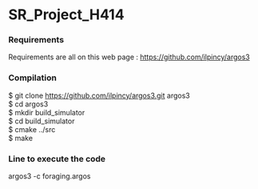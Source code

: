 # SR_Project_H414
### Requirements
Requirements are all on this web page : https://github.com/ilpincy/argos3
### Compilation
$ git clone https://github.com/ilpincy/argos3.git argos3  
$ cd argos3  
$ mkdir build_simulator  
$ cd build_simulator  
$ cmake ../src  
$ make  
### Line to execute the code
argos3 -c foraging.argos
